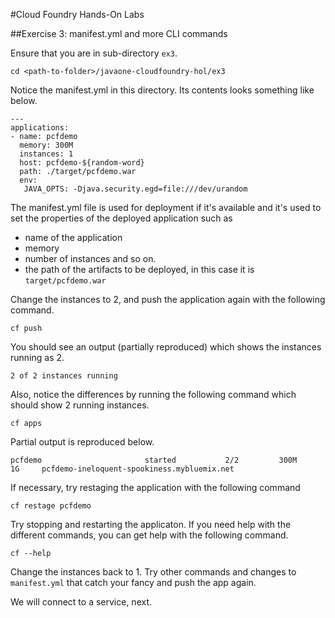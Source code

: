 #Cloud Foundry Hands-On Labs

##Exercise 3: manifest.yml and more CLI commands

Ensure that you are in sub-directory `ex3`.

```
cd <path-to-folder>/javaone-cloudfoundry-hol/ex3
```


Notice the manifest.yml in this directory. Its contents looks something like below.

```
---
applications:
- name: pcfdemo
  memory: 300M 
  instances: 1
  host: pcfdemo-${random-word}
  path: ./target/pcfdemo.war
  env:
   JAVA_OPTS: -Djava.security.egd=file:///dev/urandom
```

The manifest.yml file is used for deployment if it's available and it's used to set the properties of the deployed application such as

- name of the application
- memory
- number of instances and so on.
- the path of the artifacts to be deployed, in this case it is `target/pcfdemo.war`

Change the instances to 2, and push the application again with the following command.

```
cf push
```
You should see an output (partially reproduced) which shows the instances running as 2.

```
2 of 2 instances running
```

Also, notice the differences by running the following command which should show 2 running instances.

```
cf apps
```

Partial output is reproduced below.

```
pcfdemo                       started           2/2         300M     1G     pcfdemo-ineloquent-spookiness.mybluemix.net
```

If necessary, try restaging the application with the following command

```
cf restage pcfdemo
```

Try stopping and restarting the applicaton. If you need help with the different commands, you can get help with the following command.

```
cf --help
```

Change the instances back to 1. Try other commands and changes to `manifest.yml` that catch your fancy and push the app again.

We will connect to a service, next.
